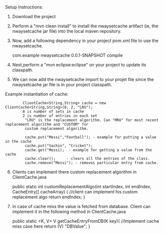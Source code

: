  Setup instructions:
 
 1. Download the project
 2. Perform a "mvn clean install" to install the nwaysetcache artifact (ie, the nwaysetcache jar file) into the local maven repository.
 3. Now, add a following dependency in your project pom.xml file to use the nwaysetcache.
     
      <dependency>
			<groupId>com.example</groupId>
			<artifactId>nwaysetcache</artifactId>
			<version>0.0.1-SNAPSHOT</version>
			<scope>compile</scope>
		</dependency>

4. Next,perform a "mvn eclipse:eclipse" on your project to update its classpath.
5. We can now add the nwaysetcache import to your projet file since the nwaysetcache jar file is in your project classpath.
	       
Example instantiation of cache:
	       
	        ClientCache<String,String> cache = new ClientCache<String,String>(8, 2, "LRU");
	        8 is number of sets in cache
	        2 is number of entries in each set
			 "LRU" is the replacement algorithm. Can "MRU" for most recent replacement algorithm and "CUSTOM" for
			 custom replacement algorithm.
			 
			 cache.put("Messi","Football"); - example for putting a value in the cache
			 cache.put("Sachin", "Cricket");
			 cache.get("Messi);  - example for getting a value from the cache
			 cache.clear();     - clears all the entries of the class.
			 cache.remove("Messi"); - removes particular entry from cache.
			 
			 
6. Clients can implement there custom replacement algorithm in ClientCache.java
	
	public static <V> int customReplacementAlgo(int startIndex, int endIndex, CacheEntry<V>[] cacheArray) {
		//client can implement his custom replacement algo
	        return endIndex;
	    }

7. In case of cache miss the value is fetched from database. Client can implement it in the following method in ClientCache.java

	public static  <K, V> V getCacheEntryFromDB(K key){
		//Implement cache miss case here
		return (V) "DBValue";
	}




 